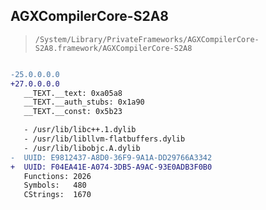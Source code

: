 ## AGXCompilerCore-S2A8

> `/System/Library/PrivateFrameworks/AGXCompilerCore-S2A8.framework/AGXCompilerCore-S2A8`

```diff

-25.0.0.0.0
+27.0.0.0.0
   __TEXT.__text: 0xa05a8
   __TEXT.__auth_stubs: 0x1a90
   __TEXT.__const: 0x5b23

   - /usr/lib/libc++.1.dylib
   - /usr/lib/libllvm-flatbuffers.dylib
   - /usr/lib/libobjc.A.dylib
-  UUID: E9812437-A8D0-36F9-9A1A-DD29766A3342
+  UUID: F04EA41E-A074-3DB5-A9AC-93E0ADB3F0B0
   Functions: 2026
   Symbols:   480
   CStrings:  1670

```
